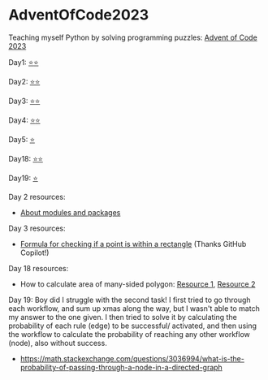 # AdventOfCode2023
Teaching myself Python by solving programming puzzles: [Advent of Code 2023](https://adventofcode.com/2023)

Day1: [⭐](day01.py)[⭐](day01_2.py)

Day2: [⭐](day02.py)[⭐](day02_2.py)

Day3: [⭐](day03.py)[⭐](day03_2.py)

Day4: [⭐](day04.py)[⭐](day04_2.py)

Day5: [⭐](day05.py)


Day18: [⭐](day18.py)[⭐](day18_2.py)

Day19: [⭐](day19.py)

Day 2 resources:
* [About modules and packages](https://docs.python.org/2/tutorial/modules.html)

Day 3 resources:
* [Formula for checking if a point is within a rectangle](geometricOps.py) (Thanks GitHub Copilot!)

Day 18 resources: 
* How to calculate area of many-sided polygon: [Resource 1](https://web.archive.org/web/20100405070507/http://valis.cs.uiuc.edu/~sariel/research/CG/compgeom/msg00831.html#), [Resource 2](https://www.mathopenref.com/coordpolygonarea.html)

Day 19:
Boy did I struggle with the second task! I first tried to go through each workflow, and sum up xmas along the way, but I wasn't able to match my answer to the one given. I then tried to solve it by calculating the probability of each rule (edge) to be successful/ activated, and then using the workflow to calculate the probability of reaching any other workflow (node), also without success.
* https://math.stackexchange.com/questions/3036994/what-is-the-probability-of-passing-through-a-node-in-a-directed-graph